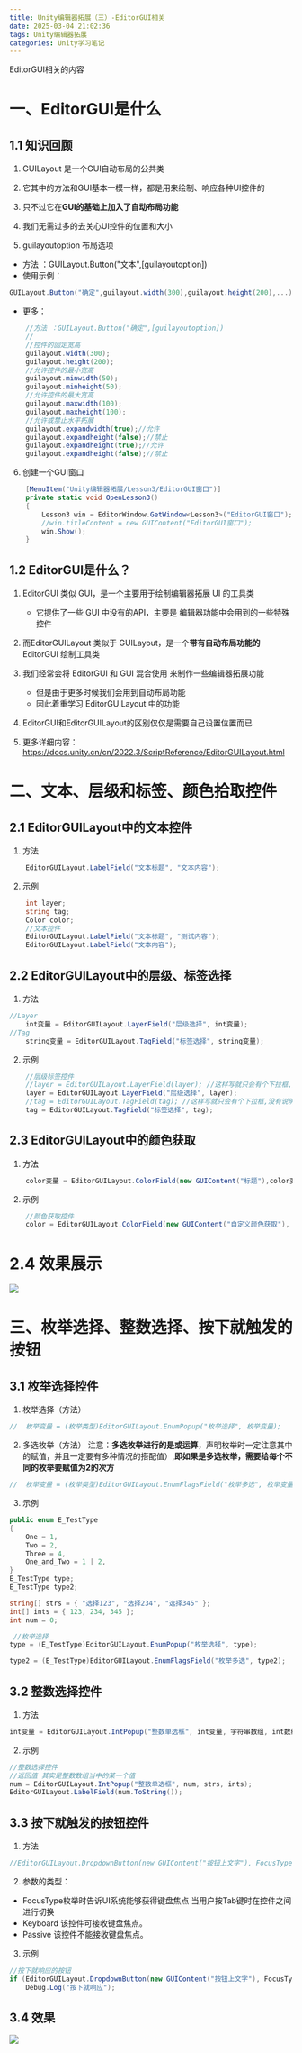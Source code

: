 ```yaml
---
title: Unity编辑器拓展（三）-EditorGUI相关
date: 2025-03-04 21:02:36
tags: Unity编辑器拓展
categories: Unity学习笔记
---
```


EditorGUI相关的内容

<!--more-->

# 一、EditorGUI是什么
## 1.1 知识回顾

1. GUILayout 是一个GUI自动布局的公共类
2. 它其中的方法和GUI基本一模一样，都是用来绘制、响应各种UI控件的
3. 只不过它在**GUI的基础上加入了自动布局功能**
4. 我们无需过多的去关心UI控件的位置和大小

5. guilayoutoption 布局选项
- 方法 ：GUILayout.Button("文本",[guilayoutoption])
- 使用示例：
```cs
GUILayout.Button("确定",guilayout.width(300),guilayout.height(200),...)
```
- 更多：
```cs
    //方法 ：GUILayout.Button("确定",[guilayoutoption])
    //
    //控件的固定宽高
    guilayout.width(300);
    guilayout.height(200);
    //允许控件的最小宽高
    guilayout.minwidth(50);
    guilayout.minheight(50);
    //允许控件的最大宽高
    guilayout.maxwidth(100);
    guilayout.maxheight(100);
    //允许或禁止水平拓展
    guilayout.expandwidth(true);//允许
    guilayout.expandheight(false);//禁止
    guilayout.expandheight(true);//允许
    guilayout.expandheight(false);//禁止
```

6. 创建一个GUI窗口
```cs
    [MenuItem("Unity编辑器拓展/Lesson3/EditorGUI窗口")]
    private static void OpenLesson3()
    {
        Lesson3 win = EditorWindow.GetWindow<Lesson3>("EditorGUI窗口");
        //win.titleContent = new GUIContent("EditorGUI窗口"); 
        win.Show();
    }
```

## 1.2 EditorGUI是什么？
1. EditorGUI 类似 GUI，是一个主要用于绘制编辑器拓展 UI 的工具类
   - 它提供了一些 GUI 中没有的API，主要是 编辑器功能中会用到的一些特殊控件
2. 而EditorGUILayout 类似于 GUILayout，是一个**带有自动布局功能的** EditorGUI 绘制工具类

3. 我们经常会将 EditorGUI 和 GUI 混合使用 来制作一些编辑器拓展功能
    - 但是由于更多时候我们会用到自动布局功能
    - 因此着重学习 EditorGUILayout 中的功能
4. EditorGUI和EditorGUILayout的区别仅仅是需要自己设置位置而已

5. 更多详细内容：https://docs.unity.cn/cn/2022.3/ScriptReference/EditorGUILayout.html


# 二、文本、层级和标签、颜色拾取控件
## 2.1 EditorGUILayout中的文本控件
1. 方法
```CS
    EditorGUILayout.LabelField("文本标题", "文本内容");
```
2. 示例
```CS
    int layer;
    string tag;
    Color color;
    //文本控件
    EditorGUILayout.LabelField("文本标题", "测试内容");
    EditorGUILayout.LabelField("文本内容");
```
## 2.2 EditorGUILayout中的层级、标签选择
1. 方法
```CS
//Layer
    int变量 = EditorGUILayout.LayerField("层级选择", int变量);
//Tag
    string变量 = EditorGUILayout.TagField("标签选择", string变量);
```
2. 示例
```cs
    //层级标签控件
    //layer = EditorGUILayout.LayerField(layer); //这样写就只会有个下拉框,没有说明文本
    layer = EditorGUILayout.LayerField("层级选择", layer);
    //tag = EditorGUILayout.TagField(tag); //这样写就只会有个下拉框,没有说明文本
    tag = EditorGUILayout.TagField("标签选择", tag);
```
## 2.3 EditorGUILayout中的颜色获取
1. 方法
```CS
    color变量 = EditorGUILayout.ColorField(new GUIContent("标题"),color变量, 是否显示拾色器, 是否显示透明度通道, 是否支持HDR);
```
2. 示例
```cs
    //颜色获取控件
    color = EditorGUILayout.ColorField(new GUIContent("自定义颜色获取"), color, true, false, false);
```

# 2.4 效果展示

![](./三-EditorGUI相关/文本、层级和标签、颜色拾取控件%20效果.png)


# 三、枚举选择、整数选择、按下就触发的按钮

## 3.1 枚举选择控件
1. 枚举选择（方法）
```cs
//  枚举变量 = (枚举类型)EditorGUILayout.EnumPopup("枚举选择", 枚举变量);
```
2. 多选枚举（方法）
注意：**多选枚举进行的是或运算**，声明枚举时一定注意其中的赋值，并且一定要有多种情况的搭配值）,**即如果是多选枚举，需要给每个不同的枚举要赋值为2的次方**
```cs
//  枚举变量 = (枚举类型)EditorGUILayout.EnumFlagsField("枚举多选", 枚举变量);
```
3. 示例
```cs
public enum E_TestType
{
    One = 1,
    Two = 2,
    Three = 4,
    One_and_Two = 1 | 2,
}
E_TestType type;
E_TestType type2;

string[] strs = { "选择123", "选择234", "选择345" };
int[] ints = { 123, 234, 345 };
int num = 0;

 //枚举选择
type = (E_TestType)EditorGUILayout.EnumPopup("枚举选择", type);

type2 = (E_TestType)EditorGUILayout.EnumFlagsField("枚举多选", type2);
```
## 3.2 整数选择控件
1. 方法
```cs
int变量 = EditorGUILayout.IntPopup("整数单选框", int变量, 字符串数组, int数组);
```
2. 示例
```cs
//整数选择控件
//返回值 其实是整数数组当中的某一个值
num = EditorGUILayout.IntPopup("整数单选框", num, strs, ints);
EditorGUILayout.LabelField(num.ToString());
```
## 3.3 按下就触发的按钮控件

1. 方法
```cs
//EditorGUILayout.DropdownButton(new GUIContent("按钮上文字"), FocusType.Passive)
```
2. 参数的类型：
- FocusType枚举时告诉UI系统能够获得键盘焦点 当用户按Tab键时在控件之间进行切换
- Keyboard	该控件可接收键盘焦点。
- Passive 该控件不能接收键盘焦点。

3. 示例
```cs
//按下就响应的按钮
if (EditorGUILayout.DropdownButton(new GUIContent("按钮上文字"), FocusType.Passive))
    Debug.Log("按下就响应");
```
## 3.4 效果

![](./三-EditorGUI相关/L5枚举选择、整数选择、按下就触发的按钮.png)